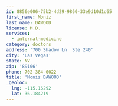 ```yaml
---
id: 8856e006-75b2-4d29-9860-33e9d10d1d65
first_name: Moniz
last_name: DAWOOD
license: M.D.
services:
  - internal-medicine
category: doctors
address: '700 Shadow Ln  Ste 240'
city: 'Las Vegas'
state: NV
zip: '89106'
phone: 702-384-0022
title: 'Moniz DAWOOD'
_geoloc:
  lng: -115.16292
  lat: 36.184219
---
```

